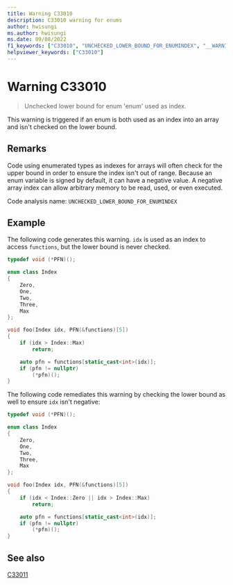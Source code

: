 ```yaml
---
title: Warning C33010
description: C33010 warning for enums
author: hwisungi
ms.author: hwisungi
ms.date: 09/08/2022
f1_keywords: ["C33010", "UNCHECKED_LOWER_BOUND_FOR_ENUMINDEX", "__WARNING_UNCHECKED_LOWER_BOUND_FOR_ENUMINDEX"]
helpviewer_keywords: ["C33010"]
---
```

# Warning C33010

> Unchecked lower bound for enum 'enum' used as index.

This warning is triggered if an enum is both used as an index into an array and isn't checked on the lower bound.

## Remarks

Code using enumerated types as indexes for arrays will often check for the upper bound in order to ensure the index isn't out of range. Because an enum variable is signed by default, it can have a negative value. A negative array index can allow arbitrary memory to be read, used, or even executed.

Code analysis name: `UNCHECKED_LOWER_BOUND_FOR_ENUMINDEX`

## Example

The following code generates this warning. `idx` is used as an index to access `functions`, but the lower bound is never checked.

```cpp
typedef void (*PFN)();

enum class Index
{
    Zero,
    One,
    Two,
    Three,
    Max
};

void foo(Index idx, PFN(&functions)[5])
{
    if (idx > Index::Max)
        return;

    auto pfn = functions[static_cast<int>(idx)];
    if (pfn != nullptr)
        (*pfn)();
}
```

The following code remediates this warning by checking the lower bound as well to ensure `idx` isn't negative:

```cpp
typedef void (*PFN)();

enum class Index
{
    Zero,
    One,
    Two,
    Three,
    Max
};

void foo(Index idx, PFN(&functions)[5])
{
    if (idx < Index::Zero || idx > Index::Max)
        return;

    auto pfn = functions[static_cast<int>(idx)];
    if (pfn != nullptr)
        (*pfn)();
}
```

## See also

[C33011](./c33011.md)
